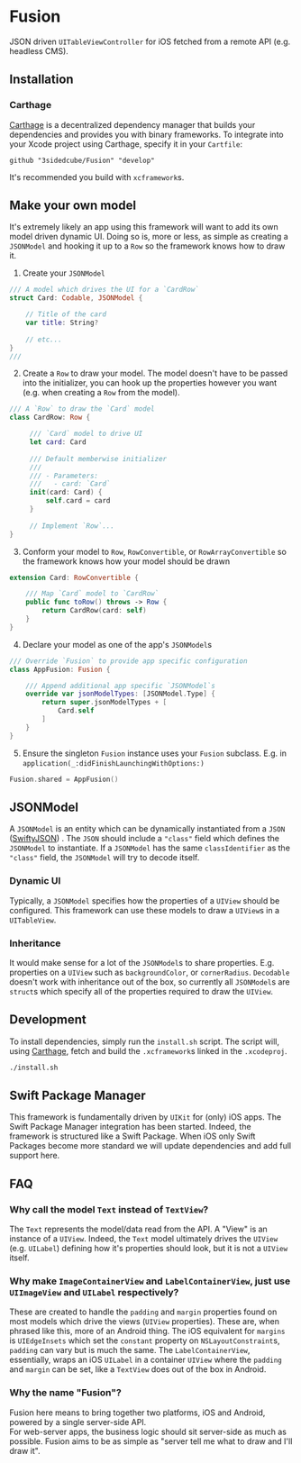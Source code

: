 # Fusion
JSON driven `UITableViewController` for iOS fetched from a remote API (e.g. headless CMS).

## Installation
### Carthage
[Carthage](https://github.com/Carthage/Carthage) is a decentralized dependency manager that builds your dependencies and provides you with binary frameworks. To integrate into your Xcode project using Carthage, specify it in your `Cartfile`:

```ogdl
github "3sidedcube/Fusion" "develop"
```
It's recommended you build with `xcframework`s.


## Make your own model
It's extremely likely an app using this framework will want to add its own model driven dynamic UI.
Doing so is, more or less, as simple as creating a `JSONModel` and hooking it up to a `Row` so the framework knows how to draw it.

1. Create your `JSONModel`
```swift
/// A model which drives the UI for a `CardRow`
struct Card: Codable, JSONModel {

    // Title of the card 
    var title: String?
    
    // etc...
}
///
```
2. Create a `Row` to draw your model. The model doesn't have to be passed into the initializer, you can hook up the properties however you want (e.g. when creating a `Row` from the model).
```swift
/// A `Row` to draw the `Card` model
class CardRow: Row {

     /// `Card` model to drive UI
     let card: Card
     
     /// Default memberwise initializer
     ///
     /// - Parameters:
     ///   - card: `Card`
     init(card: Card) {
         self.card = card
     }
     
     // Implement `Row`...
}
```
3. Conform your model to `Row`, `RowConvertible`, or `RowArrayConvertible` so the framework knows how your model should be drawn
```swift
extension Card: RowConvertible {

    /// Map `Card` model to `CardRow` 
    public func toRow() throws -> Row {
        return CardRow(card: self)
    }
}
```
4. Declare your model as one of the app's `JSONModel`s
```swift
/// Override `Fusion` to provide app specific configuration
class AppFusion: Fusion {

    /// Append additional app specific `JSONModel`s
    override var jsonModelTypes: [JSONModel.Type] {
        return super.jsonModelTypes + [
            Card.self
        ]
    }
}
```
5. Ensure the singleton `Fusion` instance uses your `Fusion` subclass. E.g. in `application(_:didFinishLaunchingWithOptions:)`
```swift
Fusion.shared = AppFusion()
```

## JSONModel
A `JSONModel` is an entity which can be dynamically instantiated from a `JSON` ([SwiftyJSON](https://github.com/SwiftyJSON/SwiftyJSON)) .
The `JSON` should include a `"class"` field which defines the `JSONModel` to instantiate.
If a `JSONModel` has the same `classIdentifier` as the `"class"` field, the `JSONModel` will try to decode itself.

### Dynamic UI
Typically, a `JSONModel` specifies how the properties of a `UIView` should be configured.
This framework can use these models to draw a `UIView`s in a `UITableView`.

### Inheritance
It would make sense for a lot of the `JSONModel`s to share properties. E.g. properties on a `UIView` such as `backgroundColor`, or `cornerRadius`. `Decodable` doesn't work with inheritance out of the box, so currently all `JSONModel`s are `struct`s which specify all of the properties required to draw the `UIView`.

## Development
To install dependencies, simply run the `install.sh` script.
The script will, using [Carthage](https://github.com/Carthage/Carthage), fetch and build the
`.xcframework`s linked in the `.xcodeproj`.
```bash
./install.sh
``` 

## Swift Package Manager
This framework is fundamentally driven by `UIKit` for (only) iOS apps.
The Swift Package Manager integration has been started. Indeed, the framework
is structured like a Swift Package. When iOS only Swift Packages become more
standard we will update dependencies and add full support here.

## FAQ

### Why call the model `Text` instead of `TextView`?
The `Text` represents the model/data read from the API. A "View" is an instance of a `UIView`.
Indeed, the `Text` model ultimately drives the `UIView` (e.g. `UILabel`) defining how it's properties should look, but it is not a `UIView` itself.

### Why make `ImageContainerView` and `LabelContainerView`, just use `UIImageView` and `UILabel` respectively?
These are created to handle the `padding` and `margin` properties found on most models which drive the views (`UIView` properties). These are, when phrased like this, more of an Android thing. The iOS equivalent for `margins` is `UIEdgeInsets` which set the `constant` property on `NSLayoutConstraint`s, `padding` can vary but is much the same. The `LabelContainerView`, essentially, wraps an iOS `UILabel` in a container `UIView` where the `padding` and `margin` can be set, like a `TextView` does out of the box in Android.

### Why the name "Fusion"?
Fusion here means to bring together two platforms, iOS and Android, powered by a single server-side API.  
For web-server apps, the business logic should sit server-side as much as possible.
Fusion aims to be as simple as "server tell me what to draw and I'll draw it".
